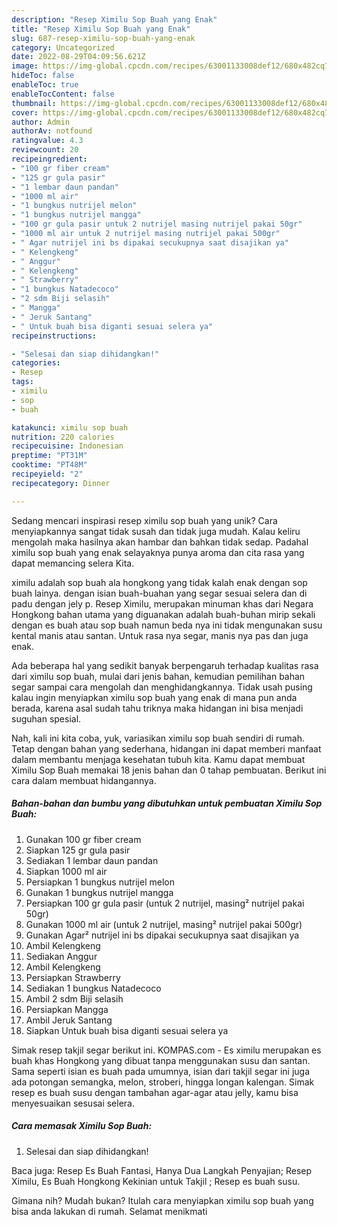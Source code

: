 ```yaml
---
description: "Resep Ximilu Sop Buah yang Enak"
title: "Resep Ximilu Sop Buah yang Enak"
slug: 687-resep-ximilu-sop-buah-yang-enak
category: Uncategorized
date: 2022-08-29T04:09:56.621Z
image: https://img-global.cpcdn.com/recipes/63001133008def12/680x482cq70/ximilu-sop-buah-foto-resep-utama.jpg
hideToc: false
enableToc: true
enableTocContent: false
thumbnail: https://img-global.cpcdn.com/recipes/63001133008def12/680x482cq70/ximilu-sop-buah-foto-resep-utama.jpg
cover: https://img-global.cpcdn.com/recipes/63001133008def12/680x482cq70/ximilu-sop-buah-foto-resep-utama.jpg
author: Admin
authorAv: notfound
ratingvalue: 4.3
reviewcount: 20
recipeingredient:
- "100 gr fiber cream"
- "125 gr gula pasir"
- "1 lembar daun pandan"
- "1000 ml air"
- "1 bungkus nutrijel melon"
- "1 bungkus nutrijel mangga"
- "100 gr gula pasir untuk 2 nutrijel masing nutrijel pakai 50gr"
- "1000 ml air untuk 2 nutrijel masing nutrijel pakai 500gr"
- " Agar nutrijel ini bs dipakai secukupnya saat disajikan ya"
- " Kelengkeng"
- " Anggur"
- " Kelengkeng"
- " Strawberry"
- "1 bungkus Natadecoco"
- "2 sdm Biji selasih"
- " Mangga"
- " Jeruk Santang"
- " Untuk buah bisa diganti sesuai selera ya"
recipeinstructions:

- "Selesai dan siap dihidangkan!"
categories:
- Resep
tags:
- ximilu
- sop
- buah

katakunci: ximilu sop buah 
nutrition: 220 calories
recipecuisine: Indonesian
preptime: "PT31M"
cooktime: "PT48M"
recipeyield: "2"
recipecategory: Dinner

---
```





Sedang mencari inspirasi resep ximilu sop buah yang unik? Cara menyiapkannya sangat tidak susah dan tidak juga mudah. Kalau keliru mengolah maka hasilnya akan hambar dan bahkan tidak sedap. Padahal ximilu sop buah yang enak selayaknya punya aroma dan cita rasa yang dapat memancing selera Kita.





ximilu adalah sop buah ala hongkong yang tidak kalah enak dengan sop buah lainya. dengan isian buah-buahan yang segar sesuai selera dan di padu dengan jely p. Resep Ximilu, merupakan minuman khas dari Negara Hongkong bahan utama yang diguanakan adalah buah-buhan mirip sekali dengan es buah atau sop buah namun beda nya ini tidak mengunakan susu kental manis atau santan. Untuk rasa nya segar, manis nya pas dan juga enak.

Ada beberapa hal yang sedikit banyak berpengaruh terhadap kualitas rasa dari ximilu sop buah, mulai dari jenis bahan, kemudian pemilihan bahan segar sampai cara mengolah dan menghidangkannya. Tidak usah pusing kalau ingin menyiapkan ximilu sop buah yang enak di mana pun anda berada, karena asal sudah tahu triknya maka hidangan ini bisa menjadi suguhan spesial.






Nah, kali ini kita coba, yuk, variasikan ximilu sop buah sendiri di rumah. Tetap dengan bahan yang sederhana, hidangan ini dapat memberi manfaat dalam membantu menjaga kesehatan tubuh kita. Kamu dapat membuat Ximilu Sop Buah memakai 18 jenis bahan dan 0 tahap pembuatan. Berikut ini cara dalam membuat hidangannya.

<!--inarticleads1-->

##### Bahan-bahan dan bumbu yang dibutuhkan untuk pembuatan Ximilu Sop Buah:

1. Gunakan 100 gr fiber cream
1. Siapkan 125 gr gula pasir
1. Sediakan 1 lembar daun pandan
1. Siapkan 1000 ml air
1. Persiapkan 1 bungkus nutrijel melon
1. Gunakan 1 bungkus nutrijel mangga
1. Persiapkan 100 gr gula pasir (untuk 2 nutrijel, masing² nutrijel pakai 50gr)
1. Gunakan 1000 ml air (untuk 2 nutrijel, masing² nutrijel pakai 500gr)
1. Gunakan  Agar² nutrijel ini bs dipakai secukupnya saat disajikan ya
1. Ambil  Kelengkeng
1. Sediakan  Anggur
1. Ambil  Kelengkeng
1. Persiapkan  Strawberry
1. Sediakan 1 bungkus Natadecoco
1. Ambil 2 sdm Biji selasih
1. Persiapkan  Mangga
1. Ambil  Jeruk Santang
1. Siapkan  Untuk buah bisa diganti sesuai selera ya


Simak resep takjil segar berikut ini. KOMPAS.com - Es ximilu merupakan es buah khas Hongkong yang dibuat tanpa menggunakan susu dan santan. Sama seperti isian es buah pada umumnya, isian dari takjil segar ini juga ada potongan semangka, melon, stroberi, hingga longan kalengan. Simak resep es buah susu dengan tambahan agar-agar atau jelly, kamu bisa menyesuaikan sesusai selera. 

<!--inarticleads2-->

##### Cara memasak Ximilu Sop Buah:


1. Selesai dan siap dihidangkan!

Baca juga: Resep Es Buah Fantasi, Hanya Dua Langkah Penyajian; Resep Ximilu, Es Buah Hongkong Kekinian untuk Takjil ; Resep es buah susu. 

Gimana nih? Mudah bukan? Itulah cara menyiapkan ximilu sop buah yang bisa anda lakukan di rumah. Selamat menikmati

